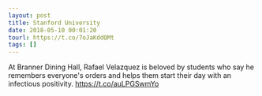 ```yaml
---
layout: post
title: Stanford University
date: 2018-05-10 00:01:20
tourl: https://t.co/7oJaKddQMt
tags: []
---
```

At Branner Dining Hall, Rafael Velazquez is beloved by students who say he remembers everyone's orders and helps them start their day with an infectious positivity. https://t.co/auLPGSwmYo